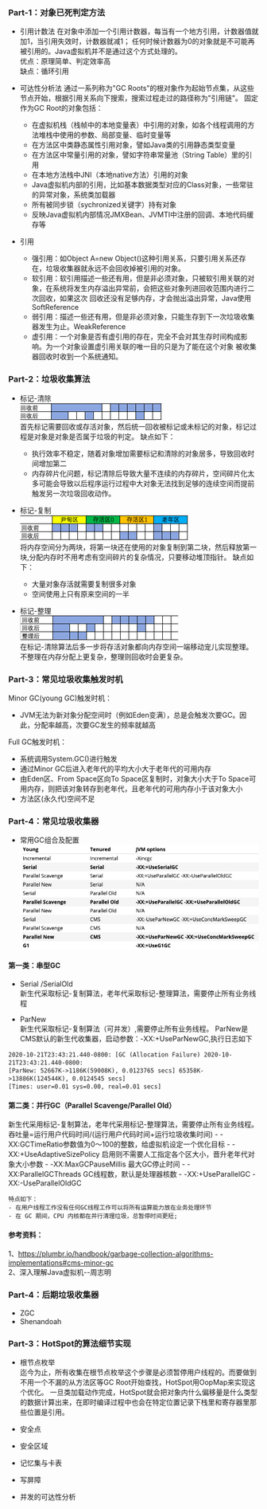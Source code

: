### Part-1：对象已死判定方法
- 引用计数法
在对象中添加一个引用计数器，每当有一个地方引用，计数器值就加1，当引用失效时，计数器就减1；
任何时候计数器为0的对象就是不可能再被引用的。Java虚拟机并不是通过这个方式处理的。
<br/>优点：原理简单、判定效率高
<br/>缺点：循环引用

- 可达性分析法
通过一系列称为"GC Roots"的根对象作为起始节点集，从这些节点开始，根据引用关系向下搜索，搜索过程走过的路径称为"引用链"。
固定作为GC Root的对象包括：
    - 在虚拟机栈（栈帧中的本地变量表）中引用的对象，如各个线程调用的方法堆栈中使用的参数、局部变量、临时变量等
    - 在方法区中类静态属性引用对象，譬如Java类的引用静态类型变量
    - 在方法区中常量引用的对象，譬如字符串常量池（String Table）里的引用
    - 在本地方法栈中JNI（本地native方法）引用的对象
    - Java虚拟机内部的引用，比如基本数据类型对应的Class对象，一些常驻的异常对象，系统类加载器
    - 所有被同步锁（sychronized关键字）持有对象
    - 反映Java虚拟机内部情况JMXBean、JVMTI中注册的回调、本地代码缓存等
- 引用
    - 强引用：如Object A=new Object()这种引用关系，只要引用关系还存在，垃圾收集器就永远不会回收掉被引用的对象。
    - 软引用：软引用描述一些还有用，但是非必须对象，只被软引用关联的对象，在系统将发生内存溢出异常前，会把这些对象列进回收范围内进行二次回收，如果这次
    回收还没有足够内存，才会抛出溢出异常，Java使用SoftReference
    - 弱引用：描述一些还有用，但是非必须对象，只能生存到下一次垃圾收集器发生为止。WeakReference
    - 虚引用：一个对象是否有虚引用的存在，完全不会对其生存时间构成影响。为一个对象设置虚引用关联的唯一目的只是为了能在这个对象
    被收集器回收时收到一个系统通知。
### Part-2：垃圾收集算法
- 标记-清除<br/>
![标记-清除](./assert/JVM标记-清除算法.png)
<br/>首先标记需要回收或存活对象，然后统一回收被标记或未标记的对象，标记过程是对象是对象是否属于垃圾的判定。
缺点如下：
   - 执行效率不稳定，随着对象增加需要标记和清除的对象居多，导致回收时间增加第二
   - 内存碎片化问题，标记清除后导致大量不连续的内存碎片，空间碎片化太多可能会导致以后程序运行过程中大对象无法找到足够的连续空间而提前触发另一次垃圾回收动作。

- 标记-复制<br/>
![标记-复制](./assert/JVM标记复制算法.png)
<br/>将内存空间分为两块，将第一块还在使用的对象复制到第二块，然后释放第一块,分配内存时不用考虑有空间碎片的复杂情况，只要移动堆顶指针。
缺点如下：
    - 大量对象存活就需要复制很多对象
    - 空间使用上只有原来空间的一半

- 标记-整理<br/>
![标记-整理](./assert/JVM标记-整理算法.png)
<br/>在标记-清除算法后多一步将存活对象都向内存空间一端移动宠儿实现整理。不整理在内存分配上更复杂，整理则回收时会更复杂。

### Part-3：常见垃圾收集触发时机
Minor GC(young GC)触发时机：
- JVM无法为新对象分配空间时（例如Eden变满），总是会触发次要GC。因此，分配率越高，次要GC发生的频率就越高

Full GC触发时机：
- 系统调用System.GC()进行触发
- 通过Minor GC后进入老年代的平均大小大于老年代的可用内存
- 由Eden区、From Space区向To Space区复制时，对象大小大于To Space可用内存，则把该对象转存到老年代，且老年代的可用内存小于该对象大小
- 方法区(永久代)空间不足

### Part-4：常见垃圾收集器
- 常用GC组合及配置
![常用GC组合及配置](./assert/JVM-GC配合及启动配置.png)

#### 第一类：串型GC
- Serial /SerialOld
<br/>新生代采取标记-复制算法，老年代采取标记-整理算法，需要停止所有业务线程

- ParNew
<br/>新生代采取标记-复制算法（可并发）,需要停止所有业务线程。
ParNew是CMS默认的新生代收集器，启动参数：-XX:+UseParNewGC,执行日志如下
```
2020-10-21T23:43:21.440-0800: [GC (Allocation Failure) 2020-10-21T23:43:21.440-0800: 
[ParNew: 52667K->1186K(59008K), 0.0123765 secs] 65358K->13886K(124544K), 0.0124545 secs] 
[Times: user=0.01 sys=0.00, real=0.01 secs]
```
#### 第二类：并行GC（Parallel Scavenge/Parallel Old）
新生代采用标记-复制算法，老年代采用标记-整理算法，需要停止所有业务线程。
吞吐量=运行用户代码时间/(运行用户代码时间+运行垃圾收集时间)
    - -XX:GCTimeRatio参数值为0～100的整数，给虚拟机设定一个优化目标
    - -XX:+UseAdaptiveSizePolicy 启用则不需要人工指定各个区大小，晋升老年代对象大小参数
    - -XX:MaxGCPauseMillis 最大GC停止时间
    - -XX:ParallelGCThreads GC线程数，默认是处理器核数
    - -XX:+UseParallelGC -XX:-UseParallelOldGC

    特点如下：
    - 在用户线程工作没有任何GC线程工作可以将所有运算能力放在业务处理环节
    - 在 GC 期间，CPU 内核都在并行清理垃圾，总暂停时间更短;
    
#### 参考资料：
1、https://plumbr.io/handbook/garbage-collection-algorithms-implementations#cms-minor-gc
<br/>2、深入理解Java虚拟机--周志明


### Part-4：后期垃圾收集器
- ZGC
- Shenandoah




### Part-3：HotSpot的算法细节实现
- 根节点枚举
<br/>迄今为止，所有收集在根节点枚举这个步骤是必须暂停用户线程的。而要做到不用一个不漏的从方法区等GC Root开始查找，HotSpot用OopMap来实现这个优化。
一旦类加载动作完成，HotSpot就会把对象内什么偏移量是什么类型的数据计算出来，在即时编译过程中也会在特定位置记录下栈里和寄存器里那些位置是引用。

- 安全点
- 安全区域
- 记忆集与卡表
- 写屏障
- 并发的可达性分析